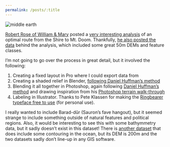 ```yaml
---
permalink: /posts/:title
---
```


<img class="full-width" src="/assets/img/mordor/mordor.png" alt="middle earth">

[Robert Rose of William & Mary](https://www.wm.edu/offices/career/about/faculty-admin-committee/roserob.php) posted a [very interesting analysis](https://www.esri.com/arcgis-blog/products/story-maps/mapping/mapping-a-better-route-from-the-shire-to-mount-doom/) of an optimal route from the Shire to Mt. Doom. Thankfully, [he also posted the data](https://scholarworks.wm.edu/asoer/3/) behind the analysis, which included some great 50m DEMs and feature classes.

I’m not going to go over the process in great detail, but it involved the following:

1.  Creating a fixed layout in Pro where I could export data from
2.  Creating a shaded relief in Blender, [following Daniel Huffman’s method](https://somethingaboutmaps.wordpress.com/2017/11/16/creating-shaded-relief-in-blender/)
3.  Blending it all together in Photoshop, again following [Daniel Huffman’s method](https://somethingaboutmaps.wordpress.com/2014/10/26/adding-shaded-relief-in-photoshop/) and drawing inspiration from his [Photoshop terrain walk-through](https://somethingaboutmaps.wordpress.com/2016/10/03/terrain-in-photoshop/)
4.  Labeling in Illustrator. Thanks to Pete Klassen for making the [Ringbearer typeface free to use](https://www.thehutt.de/tolkien/fonts/ringbearer/readme.html) (for personal use).

I really wanted to include Barad-dûr (Sauron’s fave hangout), but it seemed strange to include something outside of natural features and political regions. Also, it would be interesting to see this with some bathymmetry data, but it sadly doesn’t exist in this dataset! There is [another dataset](https://github.com/bburns/arda) that does include some contouring in the ocean, but its DEM is 200m and the two datasets sadly don’t line-up in any GIS software.